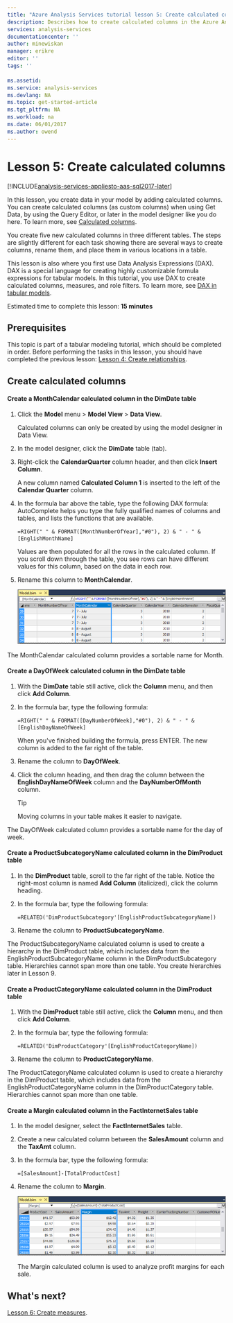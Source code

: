 ```yaml
---
title: "Azure Analysis Services tutorial lesson 5: Create calculated columns | Microsoft Docs"
description: Describes how to create calculated columns in the Azure Analysis Services tutorial project. 
services: analysis-services
documentationcenter: ''
author: minewiskan
manager: erikre
editor: ''
tags: ''

ms.assetid: 
ms.service: analysis-services
ms.devlang: NA
ms.topic: get-started-article
ms.tgt_pltfrm: NA
ms.workload: na
ms.date: 06/01/2017
ms.author: owend
---
```

# Lesson 5: Create calculated columns

[!INCLUDE[analysis-services-appliesto-aas-sql2017-later](../../../includes/analysis-services-appliesto-aas-sql2017-later.md)]

In this lesson, you create data in your model by adding calculated columns. You can create calculated columns (as custom columns) when using Get Data, by using the Query Editor, or later in the model designer like you do here. To learn more, see [Calculated columns](https://docs.microsoft.com/sql/analysis-services/tabular-models/ssas-calculated-columns).
  
You create five new calculated columns in three different tables. The steps are slightly different for each task showing there are several ways to create columns, rename them, and place them in various locations in a table.  

This lesson is also where you first use Data Analysis Expressions (DAX). DAX is a special language for creating highly customizable formula expressions for tabular models. In this tutorial, you use DAX to create calculated columns, measures, and role filters. To learn more, see [DAX in tabular models](https://docs.microsoft.com/sql/analysis-services/tabular-models/understanding-dax-in-tabular-models-ssas-tabular). 
  
Estimated time to complete this lesson: **15 minutes**  
  
## Prerequisites  
This topic is part of a tabular modeling tutorial, which should be completed in order. Before performing the tasks in this lesson, you should have completed the previous lesson: [Lesson 4: Create relationships](../tutorials/aas-lesson-4-create-relationships.md). 
  
## Create calculated columns  
  
#### Create a MonthCalendar calculated column in the DimDate table  
  
1.  Click the **Model** menu > **Model View** > **Data View**.  
  
    Calculated columns can only be created by using the model designer in Data View.  
  
2.  In the model designer, click the **DimDate** table (tab).  
  
3.  Right-click the **CalendarQuarter** column header, and then click **Insert Column**.  
  
    A new column named **Calculated Column 1** is inserted to the left of the **Calendar Quarter** column.  
  
4.  In the formula bar above the table, type the following DAX formula: AutoComplete helps you type the fully qualified names of columns and tables, and lists the functions that are available.  
  
    ```  
    =RIGHT(" " & FORMAT([MonthNumberOfYear],"#0"), 2) & " - " & [EnglishMonthName]  
    ``` 
  
    Values are then populated for all the rows in the calculated column. If you scroll down through the table, you see rows can have different values for this column, based on the data in each row.    
  
5.  Rename this column to **MonthCalendar**. 

    ![aas-lesson5-newcolumn](../tutorials/media/aas-lesson5-newcolumn.png) 
  
The MonthCalendar calculated column provides a sortable name for Month.  
  
#### Create a DayOfWeek calculated column in the DimDate table  
  
1.  With the **DimDate** table still active, click the **Column** menu, and then click **Add Column**.  
  
2.  In the formula bar, type the following formula:  
    
    ```
    =RIGHT(" " & FORMAT([DayNumberOfWeek],"#0"), 2) & " - " & [EnglishDayNameOfWeek]  
    ```
    
    When you've finished building the formula, press ENTER. The new column is added to the far right of the table.  
  
3.  Rename the column to **DayOfWeek**.  
  
4.  Click the column heading, and then drag the column between the **EnglishDayNameOfWeek** column and the **DayNumberOfMonth** column.  
  
    > [!TIP]  
    > Moving columns in your table makes it easier to navigate.  
  
The DayOfWeek calculated column provides a sortable name for the day of week.  
  
#### Create a ProductSubcategoryName calculated column in the DimProduct table  
  
  
1.  In the **DimProduct** table, scroll to the far right of the table. Notice the right-most column is named **Add Column** (italicized), click the column heading.  
  
2.  In the formula bar, type the following formula:  
    
    ```
    =RELATED('DimProductSubcategory'[EnglishProductSubcategoryName])  
    ```
  
3.  Rename the column to **ProductSubcategoryName**.  
  
The ProductSubcategoryName calculated column is used to create a hierarchy in the DimProduct table, which includes data from the EnglishProductSubcategoryName column in the DimProductSubcategory table. Hierarchies cannot span more than one table. You create hierarchies later in Lesson 9.  
  
#### Create a ProductCategoryName calculated column in the DimProduct table  
  
1.  With the **DimProduct** table still active, click the **Column** menu, and then click **Add Column**.  
  
2.  In the formula bar, type the following formula:  
  
    ```
    =RELATED('DimProductCategory'[EnglishProductCategoryName]) 
    ```
    
3.  Rename the column to **ProductCategoryName**.  
  
The ProductCategoryName calculated column is used to create a hierarchy in the DimProduct table, which includes data from the EnglishProductCategoryName column in the DimProductCategory table. Hierarchies cannot span more than one table.  
  
#### Create a Margin calculated column in the FactInternetSales table  
  
1.  In the model designer, select the **FactInternetSales** table.  
  
2.  Create a new calculated column between the **SalesAmount** column and the **TaxAmt** column.  
  
3.  In the formula bar, type the following formula:  
  
    ```
    =[SalesAmount]-[TotalProductCost]
    ``` 

4.  Rename the column to **Margin**.  
 
      ![aas-lesson5-newmargin](../tutorials/media/aas-lesson5-newmargin.png)
      
    The Margin calculated column is used to analyze profit margins for each sale.  
  
## What's next?
[Lesson 6: Create measures](../tutorials/aas-lesson-6-create-measures.md).
  
  
  
